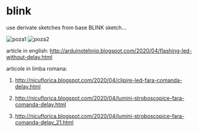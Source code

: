 # blink
use derivate sketches from base BLINK sketch...

![poza1](https://1.bp.blogspot.com/-Yf2_7hZYSU4/Xp8GdUUaRLI/AAAAAAAAcHU/B06LmdMlfL0I5ik57xp0io_mwcj2d-ykwCLcBGAsYHQ/s200/1on2.jpg)
![poza2](https://1.bp.blogspot.com/-Yf2_7hZYSU4/Xp8GdUUaRLI/AAAAAAAAcHU/B06LmdMlfL0I5ik57xp0io_mwcj2d-ykwCLcBGAsYHQ/s200/1on2.jpg)

article in english: http://arduinotehniq.blogspot.com/2020/04/flashing-led-without-delay.html

articole in limba romana:

1) http://nicuflorica.blogspot.com/2020/04/clipire-led-fara-comanda-delay.html

2) http://nicuflorica.blogspot.com/2020/04/lumini-stroboscopice-fara-comanda-delay.html

3) http://nicuflorica.blogspot.com/2020/04/lumini-stroboscopice-fara-comanda-delay_21.html

